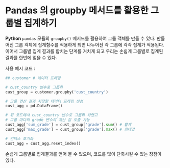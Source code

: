 # Pandas 의 groupby 메서드를 활용한 그룹별 집계하기

<b>Python</b> ```pandas``` 모듈의 ```groupby()``` 메서드를 활용하여 그룹 객체를 만들 수 있다. 
만들어진 그룹 객체에 집계함수를 적용하게 되면 나누어진 각 그룹에 각각 집계가 적용된다. 
이어서 그룹별 집계 결과를 합치는 단계를 거치게 되고 우리는 손쉽게 그룹별로 집계된 결과를 한번에 얻을 수 있다.

사용 예시 코드 :
```python
## customer # 데이터 프레임

# cust_country 변수로 그룹화
cust_group = customer.groupby('cust_country') 

# 그룹 연산 결과 저장할 데이터 프레임 생성
cust_agg = pd.DataFrame()

# 위 코드에서 cust_country 변수로 그룹화 하였고
# 그룹 마다의 grade 변수의 계산 값 도출 가능
cust_agg['sum_grade'] = cust_group['grade'].sum() # 합계
cust_agg['max_grade'] = cust_group['grade'].max() # 최대값

# 인덱스 초기화 
cust_agg = cust_agg.reset_index()
```

손쉽게 그룹별로 집계결과를 얻어 볼 수 있으며, 코드를 많이 단축시킬 수 있는 장점이 있다.
